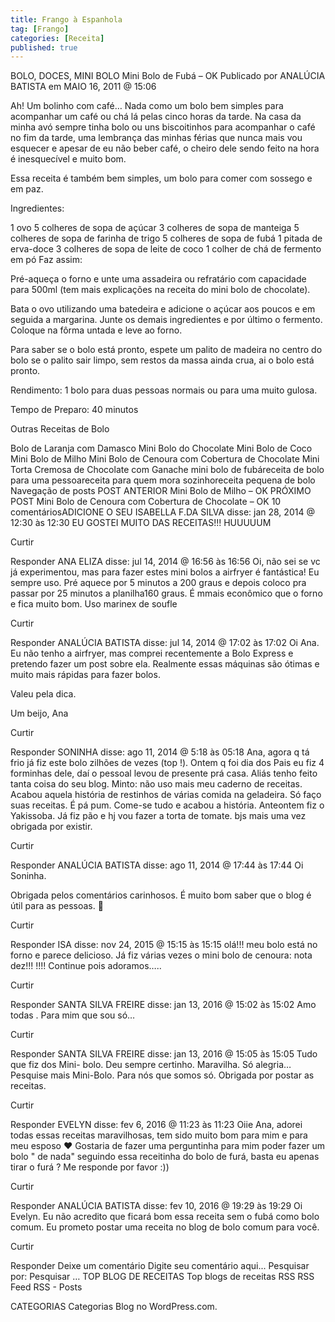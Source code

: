 ```yaml
---
title: Frango à Espanhola
tag: [Frango]
categories: [Receita]
published: true
---
```


BOLO, DOCES, MINI BOLO
Mini Bolo de Fubá – OK
Publicado por ANALÚCIA BATISTA em MAIO 16, 2011 @ 15:06

Ah! Um bolinho com café…
Nada como um bolo bem simples para acompanhar um café ou chá lá pelas cinco horas da tarde. Na casa da minha avó sempre tinha bolo ou uns biscoitinhos para acompanhar o café no fim da tarde, uma lembrança das minhas férias que nunca mais vou esquecer e apesar de eu não beber café, o cheiro dele sendo feito na hora é inesquecível e muito bom.

Essa receita é também bem simples, um bolo para comer com sossego e em paz.

Ingredientes:

1 ovo
5 colheres de sopa de açúcar
3 colheres de sopa de manteiga
5 colheres de sopa de farinha de trigo
5 colheres de sopa de fubá
1 pitada de erva-doce
3 colheres de sopa de leite de coco
1 colher de chá de fermento em pó
Faz assim:

Pré-aqueça o forno e unte uma assadeira ou refratário com capacidade para 500ml (tem mais explicações na receita do mini bolo de chocolate).

Bata o ovo utilizando uma batedeira e adicione o açúcar aos poucos e em seguida a margarina. Junte os demais ingredientes e por último o fermento. Coloque na fôrma untada e leve ao forno.

Para saber se o bolo está pronto, espete um palito de madeira no centro do bolo se o palito sair limpo, sem restos da massa ainda crua, ai o bolo está pronto.

Rendimento: 1 bolo para duas pessoas normais ou para uma muito gulosa.

Tempo de Preparo: 40 minutos




Outras Receitas de Bolo

Bolo de Laranja com Damasco
Mini Bolo do Chocolate
Mini Bolo de Coco
Mini Bolo de Milho
Mini Bolo de Cenoura com Cobertura de Chocolate
Mini Torta Cremosa de Chocolate com Ganache
mini bolo de fubáreceita de bolo para uma pessoareceita para quem mora sozinhoreceita pequena de bolo
Navegação de posts
POST ANTERIOR
Mini Bolo de Milho – OK
PRÓXIMO POST
Mini Bolo de Cenoura com Cobertura de Chocolate – OK
10 comentáriosADICIONE O SEU
ISABELLA F.DA SILVA disse:
jan 28, 2014 @ 12:30 às 12:30
EU GOSTEI MUITO DAS RECEITAS!!! HUUUUUM

Curtir

Responder
ANA ELIZA disse:
jul 14, 2014 @ 16:56 às 16:56
Oi, não sei se vc já experimentou, mas para fazer estes mini bolos a airfryer é fantástica! Eu sempre uso. Pré aquece por 5 minutos a 200 graus e depois coloco pra passar por 25 minutos a planilha160 graus. É mmais econômico que o forno e fica muito bom. Uso marinex de soufle

Curtir

Responder
ANALÚCIA BATISTA disse:
jul 14, 2014 @ 17:02 às 17:02
Oi Ana. Eu não tenho a airfryer, mas comprei recentemente a Bolo Express e pretendo fazer um post sobre ela. Realmente essas máquinas são ótimas e muito mais rápidas para fazer bolos.

Valeu pela dica.

Um beijo,
Ana

Curtir

Responder
SONINHA disse:
ago 11, 2014 @ 5:18 às 05:18
Ana, agora q tá frio já fiz este bolo zilhões de vezes (top !).
Ontem q foi dia dos Pais eu fiz 4 forminhas dele, daí o pessoal levou de presente prá casa.
Aliás tenho feito tanta coisa do seu blog. Minto: não uso mais meu caderno de receitas. Acabou aquela história de restinhos de várias comida na geladeira. Só faço suas receitas. É pá pum. Come-se tudo e acabou a história.
Anteontem fiz o Yakissoba. Já fiz pão e hj vou fazer a torta de tomate.
bjs mais uma vez obrigada por existir.

Curtir

Responder
ANALÚCIA BATISTA disse:
ago 11, 2014 @ 17:44 às 17:44
Oi Soninha.

Obrigada pelos comentários carinhosos. É muito bom saber que o blog é útil para as pessoas. 🙂

Curtir

Responder
ISA disse:
nov 24, 2015 @ 15:15 às 15:15
olá!!!
meu bolo está no forno e parece delicioso. Já fiz várias vezes o mini bolo de cenoura: nota dez!!! !!!! Continue pois adoramos…..

Curtir

Responder
SANTA SILVA FREIRE disse:
jan 13, 2016 @ 15:02 às 15:02
Amo todas . Para mim que sou só…

Curtir

Responder
SANTA SILVA FREIRE disse:
jan 13, 2016 @ 15:05 às 15:05
Tudo que fiz dos Mini- bolo. Deu sempre certinho. Maravilha. Só alegria…Pesquise mais Mini-Bolo. Para nós que somos só. Obrigada por postar as receitas.

Curtir

Responder
EVELYN disse:
fev 6, 2016 @ 11:23 às 11:23
Oiie Ana, adorei todas essas receitas maravilhosas, tem sido muito bom para mim e para meu esposo ❤
Gostaria de fazer uma perguntinha para mim poder fazer um bolo " de nada" seguindo essa receitinha do bolo de furá, basta eu apenas tirar o furá ?
Me responde por favor :))

Curtir

Responder
ANALÚCIA BATISTA disse:
fev 10, 2016 @ 19:29 às 19:29
Oi Evelyn. Eu não acredito que ficará bom essa receita sem o fubá como bolo comum. Eu prometo postar uma receita no blog de bolo comum para você.

Curtir

Responder
Deixe um comentário
Digite seu comentário aqui...
Pesquisar por:
Pesquisar …
TOP BLOG DE RECEITAS
Top blogs de receitas
RSS
RSS Feed RSS - Posts

CATEGORIAS
Categorias
Blog no WordPress.com.
